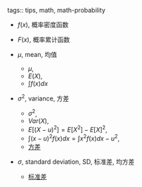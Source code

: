 tags:: tips, math, math-probability

- $f(x)$, 概率密度函数
- $F(x)$, 概率累计函数

- $\mu$,  mean, 均值

    - $\mu$,
    - $E(X)$,
    - $\int f(x) dx$

- $\sigma^2$, variance, 方差

    - $\sigma^2$,
    - $Var(X)$,
    - $E[(X - u)^2] = E[ X^2 ] - E[ X ]^2$,
    - $\int (x-u)^2 f(x) dx = \int x^2 f(x) dx - u^2$,
    - [方差](https://zh.wikipedia.org/wiki/%E6%96%B9%E5%B7%AE)

- $\sigma$, standard deviation, SD, 标准差, 均方差

    - [标准差](https://zh.wikipedia.org/wiki/%E6%A8%99%E6%BA%96%E5%B7%AE)

